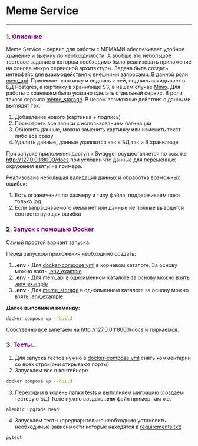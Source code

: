 # Meme Service

___
<span id="0"></span>

### <span id="1">1. </span><span style="color:purple">Описание</span>

Meme Service - сервис для работы с МЕМАМИ обеспечивает удобное хранение и выемку по необходимости.
А вообще это небольшое тестовое задание в котором необходимо было реализовать приложение на основе микро сервисной
архитектуры. Задача была создать интерфейс для взаимодействия с внешними запросами. В данной
роли [mem_api](https://github.com/VIVERA83/mem_api/tree/master).
Принимает картинку и подпись к ней, подпись закидывает в БД Postgres, а картинку в хранилище S3, в нашем случае
[Minio](https://min.io/docs/minio/linux/index.html). Для работы с хранящем было указано сделать отдельный
сервис. В роли такого сервиса [meme_storage](https://github.com/VIVERA83/meme_storage/tree/master). В целом возможные
действия с данными выглядят так:

1. Добавление нового (картинка + подпись)
2. Посмотреть все записи с использованием пагинации
3. Обновить данные, можно заменить картинку или изменить текст либо все сразу
4. Удалить данные, данные удаляются как в БД так и В хранилище

При запуске приложения доступ к Swagger осуществляется по ссылке http://127.0.0.1:8000/docs при условии что данные для
переменных окружения взяты из примера.

Реализована небольшая валидация данных и обработка возможных ошибок:

1. Есть ограничения по размеру и типу файла, поддерживаем пока только jpg.
2. Если запрашиваемого мема нет или данные не полные выводится соответствующая ошибка

### <span id="2">2. </span><span style="color:purple">Запуск с помощью Docker</span>

Самый простой вариант запуска.

Перед запуском приложения необходимо создать:

1. __.env__ - Для [docker-compose.yml](docker-compose.yml) в корневом каталоге. За основу можно
   взять [.env_example](.env_example)
2. __.env__ - Для [mem_api](https://github.com/VIVERA83/mem_api/tree/master) в одноименном каталоге за основу можно
   взять [.env_example](https://github.com/VIVERA83/mem_api/blob/master/.env_example)
3. __.env__ - Для [meme_storage](https://github.com/VIVERA83/meme_storage/tree/master) в одноименном каталоге за основу
   можно
   взять [.env_example](https://github.com/VIVERA83/meme_storage/blob/master/.env_example)

__Далее выполняем команду:__

```bash
docker compose up --build
```

Собственно всё залетаем на http://127.0.0.1:8000/docs и тыркаемся.

### <span id="3">3. </span><span style="color:purple">Тесты...</span>

1. Для запуска тестов нужно в [docker-compose.yml](docker-compose.yml) снять комментарии со всех строк(они открывают
   порты)
2. Запускаем все в контейнере

```bash
docker compose up --build
```

3. Переходим в корень
   папки [tests](https://github.com/VIVERA83/mem_api/tree/677b8d4963fb5debc05386c1054f42537fde043c/tests) и выполняем
   миграцию (создаем тестовую БД)
   Тоже нужно создать __.env__ файл пример там же.

```bash
alembic upgrade head
```

4. Запускаем тесты (предварительно необходимо установить необходимые зависимости которые находятся
   в [requirements.txt](https://github.com/VIVERA83/mem_api/blob/677b8d4963fb5debc05386c1054f42537fde043c/requirements.txt))

```bash
pytest
```
